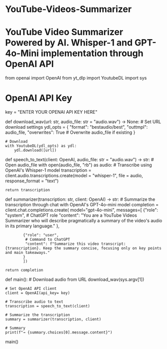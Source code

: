 # YouTube-Videos-Summarizer
# YouTube Video Summarizer Powered by AI. Whisper-1 and GPT-4o-Mini implementation through OpenAI API

from openai import OpenAI
from yt_dlp import YoutubeDL
import sys

# OpenAI API Key
key = "ENTER YOUR OPENAI API KEY HERE"

def download_wav(url: str, audio_file: str = "audio.wav") -> None:
    # Set URL download settings
    ydl_opts = {
        "format": "bestaudio/best",
        "outtmpl": audio_file,
        "overwrites": True # Overwrite audio_file if existing
    }
    
    # Download
    with YoutubeDL(ydl_opts) as ydl:
        ydl.download([url])


def speech_to_text(client: OpenAI, audio_file: str = "audio.wav") -> str:
    # Open audio_file
    with open(audio_file, "rb") as audio:
        # Transcribe using OpenAI's Whisper-1 model
        transcription = client.audio.transcriptions.create(model = "whisper-1", file = audio, response_format = "text")

    return transcription


def summarizer(transcription: str, client: OpenAI) -> str:
    # Summarize the transcription through chat with OpenAI's GPT-4o-mini model
    completion = client.chat.completions.create(
        model="gpt-4o-mini",
        messages=[
            {"role": "system", 
             # ChatGPT role
             "content": "You are a YouTube Videos Summarizer who will describe pragmatically a summary of the video's audio in its primary language."
             },

            {"role": "user",
             # Command to ChatGPT
             "content": f"Summarize this video transcript: {transcription}. Keep the summary concise, focusing only on key points and main takeaways."
            }   
            ])
    
    return completion


def main():
    # Download audio from URL
    download_wav(sys.argv[1])

    # Set OpenAI API client
    client = OpenAI(api_key= key)

    # Transcribe audio to text
    transcription = speech_to_text(client)

    # Summarize the transcription
    summary = summarizer(transcription, client)

    # Summary
    print(f"→ {summary.choices[0].message.content}")

main()
